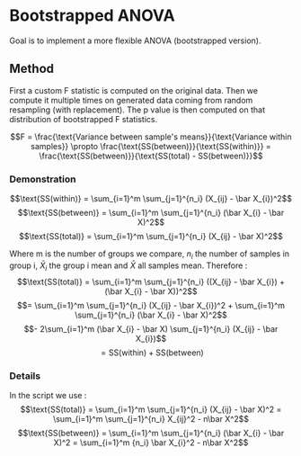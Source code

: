 # Bootstrapped ANOVA
Goal is to implement a more flexible ANOVA (bootstrapped version).

## Method
First a custom F statistic is computed on the original data. Then we compute it multiple times on generated data coming from random resampling (with replacement). The p value is then computed on that distribution of bootstrapped F statistics.

$$F = \frac{\text{Variance between sample's means}}{\text{Variance within samples}} \propto \frac{\text{SS(between)}}{\text{SS(within)}} = \frac{\text{SS(between)}}{\text{SS(total) - SS(between)}}$$

### Demonstration
$$\text{SS(within)} = \sum_{i=1}^m \sum_{j=1}^{n_i} (X_{ij} - \bar X_{i})^2$$
$$\text{SS(between)} = \sum_{i=1}^m \sum_{j=1}^{n_i} (\bar X_{i} - \bar X)^2$$
$$\text{SS(total)} = \sum_{i=1}^m \sum_{j=1}^{n_i} (X_{ij} - \bar X)^2$$

Where m is the number of groups we compare, ${n_i}$ the number of samples in group i, $\bar X_{i}$ the group i mean and $\bar X$ all samples mean. Therefore :
$$\text{SS(total)} = \sum_{i=1}^m \sum_{j=1}^{n_i} ((X_{ij} - \bar X_{i}) + (\bar X_{i} - \bar X))^2$$
$$= \sum_{i=1}^m \sum_{j=1}^{n_i} (X_{ij} - \bar X_{i})^2 + \sum_{i=1}^m \sum_{j=1}^{n_i} (\bar X_{i} - \bar X)^2$$
$$- 2\sum_{i=1}^m (\bar X_{i} - \bar X) \sum_{j=1}^{n_i} (X_{ij} - \bar X_{i})$$
$$= \text{SS(within)} + \text{SS(between)}$$


### Details
In the script we use :
$$\text{SS(total)} = \sum_{i=1}^m \sum_{j=1}^{n_i} (X_{ij} - \bar X)^2 = \sum_{i=1}^m \sum_{j=1}^{n_i} X_{ij}^2 - n\bar X^2$$
$$\text{SS(between)} = \sum_{i=1}^m \sum_{j=1}^{n_i} (\bar X_{i} - \bar X)^2 = \sum_{i=1}^m {n_i} \bar X_{i}^2 - n\bar X^2$$
